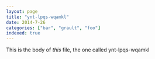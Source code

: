 ```yaml
---
layout: page
title: "ynt-lpqs-wqamkl"
date: 2014-7-26
categories: ["bar", "grault", "foo"]
indexed: true
---
```

This is the body of _this_ file, the one called ynt-lpqs-wqamkl
